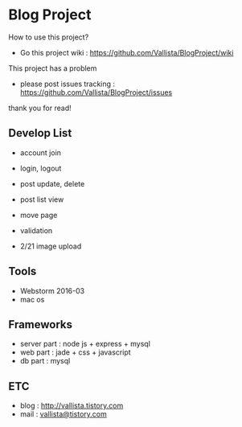 # Blog Project

How to use this project?
 - Go this project wiki : https://github.com/Vallista/BlogProject/wiki

This project has a problem
 - please post issues tracking : https://github.com/Vallista/BlogProject/issues
 
 thank you for read!
 
## Develop List
 - account join
 - login, logout
 - post update, delete
 - post list view
 - move page
 - validation 
 
 - 2/21 image upload
 
## Tools
- Webstorm 2016-03
- mac os

## Frameworks
 - server part : node js + express + mysql
 - web part : jade + css + javascript
 - db part : mysql

## ETC
 - blog : http://vallista.tistory.com
 - mail : vallista@tistory.com
